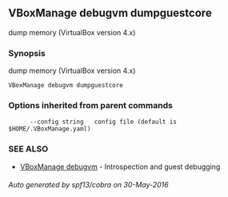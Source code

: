 ## VBoxManage debugvm dumpguestcore

dump memory (VirtualBox version 4.x)

### Synopsis


dump memory (VirtualBox version 4.x)

```
VBoxManage debugvm dumpguestcore
```

### Options inherited from parent commands

```
      --config string   config file (default is $HOME/.VBoxManage.yaml)
```

### SEE ALSO
* [VBoxManage debugvm](VBoxManage_debugvm.md)	 - Introspection and guest debugging

###### Auto generated by spf13/cobra on 30-May-2016
